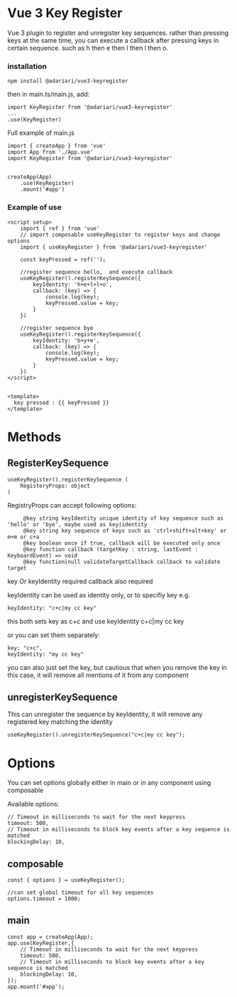 # Vue 3 Key Register

Vue 3 plugin to register and unregister key sequences. rather than pressing keys at the same time, you can execute a callback after pressing keys in certain sequence.  such as h then e then l then l then o.

### installation

```
npm install @adariari/vue3-keyregister
```

then in main.ts/main.js, add:
```
import KeyRegister from '@adariari/vue3-keyregister'
...
.use(KeyRegister)

```

Full example of main.js

```
import { createApp } from 'vue'
import App from './App.vue'
import KeyRegister from '@adariari/vue3-keyregister'


createApp(App)
    .use(KeyRegister)
    .mount('#app')

```

### Example of use

```
<script setup>
    import { ref } from 'vue'
    // import composable useKeyRegister to register keys and change options
    import { useKeyRegister } from '@adariari/vue3-keyregister'

    const keyPressed = ref('');

    //register sequence hello,  and execute callback
    useKeyRegister().registerKeySequence({
        keyIdentity: 'h+e+l+l+o',
        callback: (key) => {
            console.log(key);
            keyPressed.value = key;
        }
    })

    //register sequence bye
    useKeyRegister().registerKeySequence({
        keyIdentity: 'b+y+e',
        callback: (key) => {
            console.log(key);
            keyPressed.value = key;
        }
    })
</script>


<template>
  key pressed : {{ keyPressed }}
</template>

```

# Methods

## RegisterKeySequence

```
useKeyRegister().registerKeySequence (
    RegisteryProps: object
)
```

RegistryProps can accept following options:
```
     @key string keyIdentity unique identity of key sequence such as 'hello' or 'bye', maybe used as key|identity
     @key string key sequence of keys such as 'ctrl+shift+alt+key' or m+m or c+a
     @key boolean once if true, callback will be executed only once
     @key function callback (targetKey : string, lastEvent : KeyboardEvent) => void
     @key function|null validateTargetCallback callback to validate target
```

key Or keyIdentity required
callback also required

keyIdentity can be used as identity only, or to specifiy key e.g.
```
keyIdentity: "c+c|my cc key"
```

this both sets key as c+c and use keyIdentity c+c|my cc key

or you can set them separately:
```
key: "c+c",
keyIdentity: "my cc key"
```

you can also just set the key, but cautious that when you remove the key in this case, it will remove all mentions of it from any component

## unregisterKeySequence

This can unregister the sequence by keyIdentity, it will remove any registered key matching the identity


```
useKeyRegister().unregisterKeySequence("c+c|my cc key");
```

# Options

You can set options globally either in main or in any component using composable

Available options:
```
// Timeout in milliseconds to wait for the next keypress
timeout: 500,
// Timeout in milliseconds to block key events after a key sequence is matched
blockingDelay: 10,
```

## composable

```
const { options } = useKeyRegister();

//can set global timeout for all key sequences
options.timeout = 1000;
```

## main

```
const app = createApp(App);
app.use(KeyRegister,{
    // Timeout in milliseconds to wait for the next keypress
    timeout: 500,
    // Timeout in milliseconds to block key events after a key sequence is matched
    blockingDelay: 10,
});
app.mount('#app');
```


